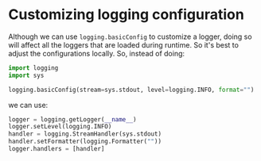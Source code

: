 # Customizing logging configuration

Although we can use `logging.basicConfig` to customize a logger, doing so will affect all
the loggers that are loaded during runtime. So it's best to adjust the configurations
locally. So, instead of doing:

```python
import logging
import sys

logging.basicConfig(stream=sys.stdout, level=logging.INFO, format="")
```

we can use:

```python
logger = logging.getLogger(__name__)
logger.setLevel(logging.INFO)
handler = logging.StreamHandler(sys.stdout)
handler.setFormatter(logging.Formatter(""))
logger.handlers = [handler]
```
